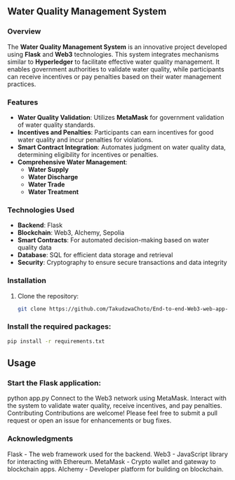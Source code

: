 ## Water Quality Management System

### Overview
The **Water Quality Management System** is an innovative project developed using **Flask** and **Web3** technologies. This system integrates mechanisms similar to **Hyperledger** to facilitate effective water quality management. It enables government authorities to validate water quality, while participants can receive incentives or pay penalties based on their water management practices.

### Features
- **Water Quality Validation**: Utilizes **MetaMask** for government validation of water quality standards.
- **Incentives and Penalties**: Participants can earn incentives for good water quality and incur penalties for violations.
- **Smart Contract Integration**: Automates judgment on water quality data, determining eligibility for incentives or penalties.
- **Comprehensive Water Management**:
  - **Water Supply**
  - **Water Discharge**
  - **Water Trade**
  - **Water Treatment**

### Technologies Used
- **Backend**: Flask
- **Blockchain**: Web3, Alchemy, Sepolia
- **Smart Contracts**: For automated decision-making based on water quality data
- **Database**: SQL for efficient data storage and retrieval
- **Security**: Cryptography to ensure secure transactions and data integrity

### Installation
1. Clone the repository:
   ```bash
   git clone https://github.com/TakudzwaChoto/End-to-end-Web3-web-app-for-water-quality-management.git
   ```
### Install the required packages:

 ```bash
pip install -r requirements.txt
 ```
## Usage
### Start the Flask application:
python app.py
Connect to the Web3 network using MetaMask.
Interact with the system to validate water quality, receive incentives, and pay penalties.
Contributing
Contributions are welcome! Please feel free to submit a pull request or open an issue for enhancements or bug fixes.

### Acknowledgments
Flask - The web framework used for the backend.
Web3 - JavaScript library for interacting with Ethereum.
MetaMask - Crypto wallet and gateway to blockchain apps.
Alchemy - Developer platform for building on blockchain.
